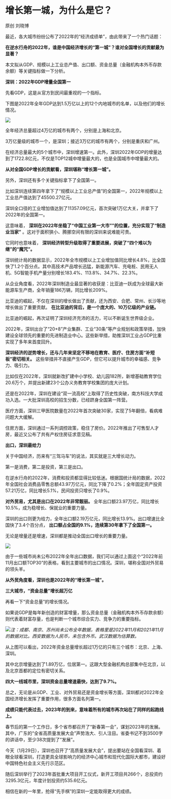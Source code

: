 # 增长第一城，为什么是它？

原创 刘晓博

最近，各大城市纷纷公布了2022年的“经济成绩单”，由此带来了一个热门话题：

**在逆水行舟的2022年，谁是中国经济增长的“第一城”？谁对全国增长的贡献最为显著？**

本文拟从GDP、规模以上工业总产值、出口额、资金总量（金融机构本外币存款余额）等关键指标做一下分析。

**深圳：2022年GDP增量全国第一**

先看GDP，这是从官方到民间最重视的一个指标。

下图是2022年全年GDP达到1.5万亿以上的12个内地城市的名单，以及他们的增长情况。

![](https://inews.gtimg.com/newsapp_bt/0/15633112846/1000)

全年经济总量超过4万亿的城市有两个，分别是上海和北京。

3万亿量级的城市一个，是深圳；接近3万亿的城市有两个，分别是重庆和广州。

在经济总量最大的5个城市中，深圳增速第一。此外，深圳2022年GDP的增量达到了1722.8亿元，不仅是TOP12城中增量最大的，也是全国城市中增量最大的。

**从对全国GDP增长的贡献看，深圳堪称“增长第一城”。**

另外，深圳还有多个关键指标拿下了全国第一。

比如深圳连续第四年拿下了“规模以上工业总产值”的全国第一，2022年规模以上工业总产值达到了45500.27亿元。

深圳全口径的工业增加值达到了11357.09亿元，首次突破1万亿大关，并拿下了2022年的全国第一。

这意味着， **深圳在2022年坐稳了“中国工业第一大市””的位置，充分实现了“制造业当家”** 。这对于面积狭小、腾挪空间有限的深圳来说难能可贵。

它同时也意味着， **深圳经济转型升级取得了重要进展，突破了“四个难以为继”的“魔咒”。**

深圳统计局的数据显示，2022年全市规模以上工业增加值同比增长4.8%，比全国快了1.2个百分点。其中高技术产品增长迅猛，新能源汽车、充电桩、民用无人机、5G智能手机产量分别增长183.4%、113.8%、34.7%、22.3%。

从企业角度看，2022年深圳制造业最显著的收获是：比亚迪一跃成为全球最大新能源车生产商，全年销量186万辆，同比增长209%。

比亚迪的崛起，不仅在深圳的增长做出了贡献，还为西安、合肥、常州、长沙等地增长做出了重要贡献。 **在比亚迪的背后，是一个庞大的、10万亿级的产业链。**

比亚迪的崛起，再次证明了深圳经济充沛的活力，可以不断诞生世界级企业。

2022年，深圳出台了“20+8”产业集群、工业“30条”等产业规划和政策举措，加快建设全球领先的重要的先进制造业中心。这些新举措，助推深圳工业占GDP比重实现了多年来首度回升。

**深圳经济的逆势增长，还与几年来坚定不移地在教育、医疗、住房方面“补短板”密切相关。**
这些举措并不直接产生GDP，但它可以提升城市的幸福感、竞争力、吸引力。

比如仅在2022年，深圳就新改扩建中小学校、幼儿园182所，新增基础教育学位20.6万个，并提出新建23个公办义务教育学校集团的庞大计划。

还是在2022年，深圳在建设“双一流高校”上取得了历史性突破，南方科技大学成功入选。一大批深圳高校的招生分数，已经跻身全国第一阵营。

医疗方面，深圳三甲医院数量在2022年首次突破30家，实现了5年翻倍，看病难问题大大缓解。

住房方面，深圳通过一系列调控政策，稳住了房价。2022年推出了可售型人才房，最近又公布了共有产权住房征求意见稿。

**出口，深圳最给力**

关于中国经济，历来有“三驾马车”的说法，其实就是三大增长动力。

第一是消费，第二是投资，第三是出口。

在逆水行舟的2022年，消费和投资都显得比较低迷。根据国统计局的数据，2022年全国社会消费品零售总额43.97万亿元，同比下降了0.2%；全年固定资产投资57.21万亿，同比增长5.1%，民间投资只增长了0.9%。

**对外贸易，尤其是出口在2022年非常靓丽。** 全年出口额23.97万亿，同比增长10.5%，成为稳增长、保就业的重要力量。

深圳的出口则更为给力，全年出口额2.19万亿元，同比增长13.9%。出口增速比全国快了3.4个百分点，
**出口额占全国的9.1%，连续第30年拿下了全国第一。**

无论是增量还是增速，深圳都是推动全国出口增长的重要力量。

![](https://inews.gtimg.com/newsapp_bt/0/15633112848/1000)

由于一些城市尚未公布2022年全年出口数据，我们可以通过上面这个“2022年前11月出口额TOP30”的表格，看到主要城市的出口情况。深圳，堪称全国对外贸易的领头羊。

**从外贸角度看，深圳也是2022年的“增长第一城”。**

**三大城市，“资金总量”增长超万亿**

再看一下“资金总量”的增长情况。

如果说GDP是每年新创造的财富增量，那么资金总量（金融机构本外币存款余额）则代表着财富存量，也是判断一个城市综合实力、竞争力的重要指标。

![](https://inews.gtimg.com/newsapp_bt/0/15633112847/1000)_注：成都、南京、苏州尚未公布全年数据，表格里是2022年11月和2021年11月的数据对比。西安数据为人民币，未包含外币。武汉数据为估算数。_

从上图可以看出，2022年资金总量增长超过1万亿的只有三个城市：北京、上海、深圳。

其中北京增量达到了1.89万亿，位居第一。这跟大型金融机构总部集中在北京，以及北京首都的定位有密切关系。

**四大一线城市里，深圳资金总量增速最快，达到了9.7%。**

总之，无论是从GDP、工业、对外贸易还是资金增长等方面，深圳都对2022年全国经济增长发挥了重要作用，很多方面名列第一。

**成绩只能代表过去，2023年的到来，意味着所有的城市再次站在了同样的起跑线上。**

春节后的第一个工作日，多个省市都召开了“新春第一会”，谋划2023年的发展。其中，广东的“全省高质量发展大会”声势浩大、引人注目。省委书记不到3500字的讲话中，至少38次提到了“发展”。

今天（1月29日），深圳也召开了“高质量发展大会”，提出要站在全国看深圳、着眼全球看深圳，打造更具全球影响力的经济中心城市和现代化国际大都市，建设好中国特色社会主义先行示范区。

随后深圳举行了2023年首批重大项目开工仪式，新开工项目共266个，总投资约3295.3亿元，年度计划投资约535.6亿元。

相信在新的一年里，抢得“先手棋”的深圳一定能取得更大的成绩。

